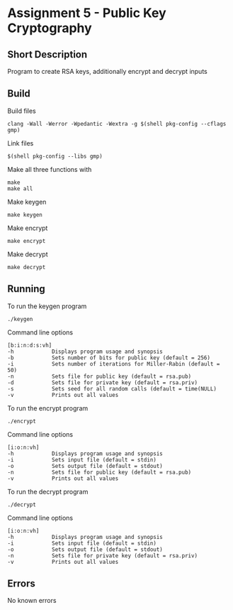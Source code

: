 # Assignment 5 - Public Key Cryptography

## Short Description
Program to create RSA keys, additionally encrypt and decrypt inputs

## Build
Build files
```
clang -Wall -Werror -Wpedantic -Wextra -g $(shell pkg-config --cflags gmp)
```
Link files
```
$(shell pkg-config --libs gmp)
```
Make all three functions with
```
make
make all
```
Make keygen
```
make keygen
```
Make encrypt
```
make encrypt
```
Make decrypt
```
make decrypt
```

## Running
To run the keygen program
```
./keygen
```
Command line options
```
[b:i:n:d:s:vh]
-h            Displays program usage and synopsis
-b            Sets number of bits for public key (default = 256)
-i            Sets number of iterations for Miller-Rabin (default = 50)
-n            Sets file for public key (default = rsa.pub)
-d            Sets file for private key (default = rsa.priv)
-s            Sets seed for all random calls (default = time(NULL)
-v            Prints out all values
```
To run the encrypt program
```
./encrypt
```
Command line options
```
[i:o:n:vh]
-h            Displays program usage and synopsis
-i            Sets input file (default = stdin)
-o            Sets output file (default = stdout)
-n            Sets file for public key (default = rsa.pub)
-v            Prints out all values
```
To run the decrypt program
```
./decrypt
```
Command line options
```
[i:o:n:vh]
-h            Displays program usage and synopsis
-i            Sets input file (default = stdin)
-o            Sets output file (default = stdout)
-n            Sets file for private key (default = rsa.priv)
-v            Prints out all values
```
## Errors
No known errors
